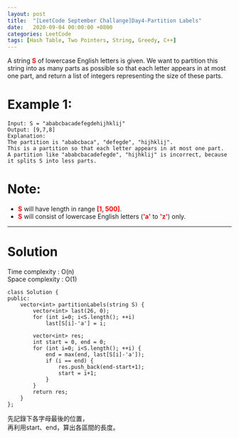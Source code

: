 ```yaml
---
layout: post
title:  "[LeetCode September Challange]Day4-Partition Labels"
date:   2020-09-04 00:00:00 +0800
categories: LeetCode
tags: [Hash Table, Two Pointers, String, Greedy, C++]
---
```

A string **<font color="red">S</font>** of lowercase English letters is given. We want to partition this string into as many parts as possible so that each letter appears in at most one part, and return a list of integers representing the size of these parts.  

# Example 1:  
	Input: S = "ababcbacadefegdehijhklij"
	Output: [9,7,8]
	Explanation:
	The partition is "ababcbaca", "defegde", "hijhklij".
	This is a partition so that each letter appears in at most one part.
	A partition like "ababcbacadefegde", "hijhklij" is incorrect, because it splits S into less parts.

# Note:  
- **<font color="red">S</font>** will have length in range **<font color="red">[1, 500]</font>**.
- **<font color="red">S</font>** will consist of lowercase English letters (**<font color="red">'a'</font>** to **<font color="red">'z'</font>**) only.

______________________  

# Solution

Time complexity : O(n)  
Space complexity : O(1)

	class Solution {
	public:
	    vector<int> partitionLabels(string S) {
	        vector<int> last(26, 0);
	        for (int i=0; i<S.length(); ++i)
	            last[S[i]-'a'] = i;
	        
	        vector<int> res;
	        int start = 0, end = 0;
	        for (int i=0; i<S.length(); ++i) {
	            end = max(end, last[S[i]-'a']);
	            if (i == end) {
	                res.push_back(end-start+1);
	                start = i+1;
	            }
	        }
	        return res;
	    }
	};

先記錄下各字母最後的位置，  
再利用start、end，算出各區間的長度。  